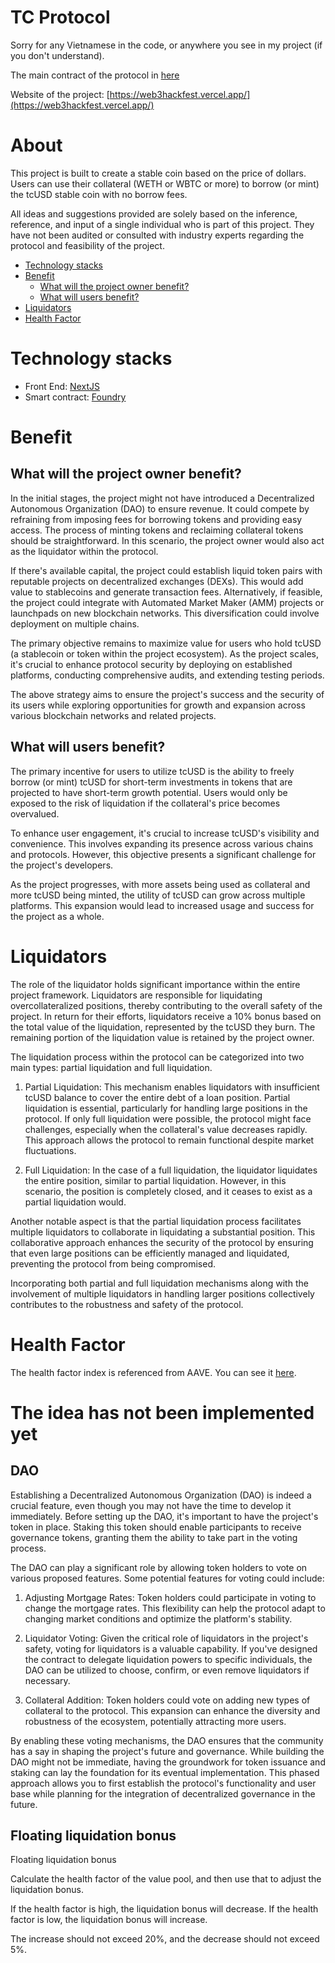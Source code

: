 # TC Protocol

Sorry for any Vietnamese in the code, or anywhere you see in my project (if you don't understand).

The main contract of the protocol in [here](https://sepolia.etherscan.io/address/0x2b03b87e2774ca700f2a67f713be0158bf0b458c)

Website of the project: [https://web3hackfest.vercel.app/](https://web3hackfest.vercel.app/)

# About
This project is built to create a stable coin based on the price of dollars. Users can use their collateral (WETH or WBTC or more) to borrow (or mint) the tcUSD stable coin with no borrow fees.

All ideas and suggestions provided are solely based on the inference, reference, and input of a single individual who is part of this project. They have not been audited or consulted with industry experts regarding the protocol and feasibility of the project.

- [Technology stacks](#technology-stacks)
- [Benefit](#benefit)
  - [What will the project owner benefit?](#what-will-the-project-owner-benefit)
  - [What will users benefit?](#what-will-users-benefit)
- [Liquidators](#liquidators)
- [Health Factor](#health-factor)

# Technology stacks
- Front End: [NextJS](https://nextjs.org/)
- Smart contract: [Foundry](https://getfoundry.sh/)

# Benefit
## What will the project owner benefit?
In the initial stages, the project might not have introduced a Decentralized Autonomous Organization (DAO) to ensure revenue. It could compete by refraining from imposing fees for borrowing tokens and providing easy access. The process of minting tokens and reclaiming collateral tokens should be straightforward. In this scenario, the project owner would also act as the liquidator within the protocol.

If there's available capital, the project could establish liquid token pairs with reputable projects on decentralized exchanges (DEXs). This would add value to stablecoins and generate transaction fees. Alternatively, if feasible, the project could integrate with Automated Market Maker (AMM) projects or launchpads on new blockchain networks. This diversification could involve deployment on multiple chains.

The primary objective remains to maximize value for users who hold tcUSD (a stablecoin or token within the project ecosystem). As the project scales, it's crucial to enhance protocol security by deploying on established platforms, conducting comprehensive audits, and extending testing periods.

The above strategy aims to ensure the project's success and the security of its users while exploring opportunities for growth and expansion across various blockchain networks and related projects.

## What will users benefit?
The primary incentive for users to utilize tcUSD is the ability to freely borrow (or mint) tcUSD for short-term investments in tokens that are projected to have short-term growth potential. Users would only be exposed to the risk of liquidation if the collateral's price becomes overvalued.

To enhance user engagement, it's crucial to increase tcUSD's visibility and convenience. This involves expanding its presence across various chains and protocols. However, this objective presents a significant challenge for the project's developers.

As the project progresses, with more assets being used as collateral and more tcUSD being minted, the utility of tcUSD can grow across multiple platforms. This expansion would lead to increased usage and success for the project as a whole.

# Liquidators
The role of the liquidator holds significant importance within the entire project framework. Liquidators are responsible for liquidating overcollateralized positions, thereby contributing to the overall safety of the project. In return for their efforts, liquidators receive a 10% bonus based on the total value of the liquidation, represented by the tcUSD they burn. The remaining portion of the liquidation value is retained by the project owner.

The liquidation process within the protocol can be categorized into two main types: partial liquidation and full liquidation.

1. Partial Liquidation: This mechanism enables liquidators with insufficient tcUSD balance to cover the entire debt of a loan position. Partial liquidation is essential, particularly for handling large positions in the protocol. If only full liquidation were possible, the protocol might face challenges, especially when the collateral's value decreases rapidly. This approach allows the protocol to remain functional despite market fluctuations.

2. Full Liquidation: In the case of a full liquidation, the liquidator liquidates the entire position, similar to partial liquidation. However, in this scenario, the position is completely closed, and it ceases to exist as a partial liquidation would.

Another notable aspect is that the partial liquidation process facilitates multiple liquidators to collaborate in liquidating a substantial position. This collaborative approach enhances the security of the protocol by ensuring that even large positions can be efficiently managed and liquidated, preventing the protocol from being compromised.

Incorporating both partial and full liquidation mechanisms along with the involvement of multiple liquidators in handling larger positions collectively contributes to the robustness and safety of the protocol.

# Health Factor
The health factor index is referenced from AAVE. You can see it [here](https://docs.aave.com/risk/asset-risk/risk-parameters).

# The idea has not been implemented yet
## DAO
Establishing a Decentralized Autonomous Organization (DAO) is indeed a crucial feature, even though you may not have the time to develop it immediately. Before setting up the DAO, it's important to have the project's token in place. Staking this token should enable participants to receive governance tokens, granting them the ability to take part in the voting process.

The DAO can play a significant role by allowing token holders to vote on various proposed features. Some potential features for voting could include:

1. Adjusting Mortgage Rates: Token holders could participate in voting to change the mortgage rates. This flexibility can help the protocol adapt to changing market conditions and optimize the platform's stability.

2. Liquidator Voting: Given the critical role of liquidators in the project's safety, voting for liquidators is a valuable capability. If you've designed the contract to delegate liquidation powers to specific individuals, the DAO can be utilized to choose, confirm, or even remove liquidators if necessary.

3. Collateral Addition: Token holders could vote on adding new types of collateral to the protocol. This expansion can enhance the diversity and robustness of the ecosystem, potentially attracting more users.

By enabling these voting mechanisms, the DAO ensures that the community has a say in shaping the project's future and governance. While building the DAO might not be immediate, having the groundwork for token issuance and staking can lay the foundation for its eventual implementation. This phased approach allows you to first establish the protocol's functionality and user base while planning for the integration of decentralized governance in the future.
## Floating liquidation bonus
Floating liquidation bonus

Calculate the health factor of the value pool, and then use that to adjust the liquidation bonus.

If the health factor is high, the liquidation bonus will decrease.
If the health factor is low, the liquidation bonus will increase.

The increase should not exceed 20%, and the decrease should not exceed 5%.
